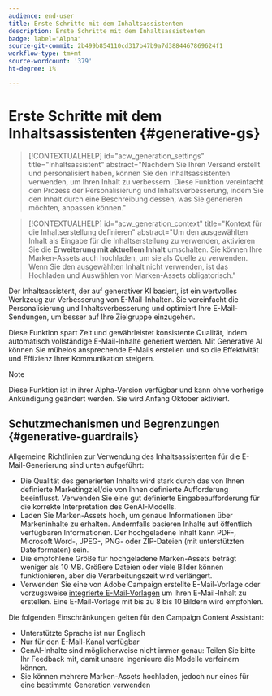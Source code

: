 ```yaml
---
audience: end-user
title: Erste Schritte mit dem Inhaltsassistenten
description: Erste Schritte mit dem Inhaltsassistenten
badge: label="Alpha"
source-git-commit: 2b499b854110cd317b47b9a7d3884467869624f1
workflow-type: tm+mt
source-wordcount: '379'
ht-degree: 1%

---
```



# Erste Schritte mit dem Inhaltsassistenten {#generative-gs}

>[!CONTEXTUALHELP]
>id="acw_generation_settings"
>title="Inhaltsassistent"
>abstract="Nachdem Sie Ihren Versand erstellt und personalisiert haben, können Sie den Inhaltsassistenten verwenden, um Ihren Inhalt zu verbessern. Diese Funktion vereinfacht den Prozess der Personalisierung und Inhaltsverbesserung, indem Sie den Inhalt durch eine Beschreibung dessen, was Sie generieren möchten, anpassen können."


>[!CONTEXTUALHELP]
>id="acw_generation_context"
>title="Kontext für die Inhaltserstellung definieren"
>abstract="Um den ausgewählten Inhalt als Eingabe für die Inhaltserstellung zu verwenden, aktivieren Sie die **Erweiterung mit aktuellem Inhalt** umschalten. Sie können Ihre Marken-Assets auch hochladen, um sie als Quelle zu verwenden. Wenn Sie den ausgewählten Inhalt nicht verwenden, ist das Hochladen und Auswählen von Marken-Assets obligatorisch."

Der Inhaltsassistent, der auf generativer KI basiert, ist ein wertvolles Werkzeug zur Verbesserung von E-Mail-Inhalten. Sie vereinfacht die Personalisierung und Inhaltsverbesserung und optimiert Ihre E-Mail-Sendungen, um besser auf Ihre Zielgruppe einzugehen.

Diese Funktion spart Zeit und gewährleistet konsistente Qualität, indem automatisch vollständige E-Mail-Inhalte generiert werden. Mit Generative AI können Sie mühelos ansprechende E-Mails erstellen und so die Effektivität und Effizienz Ihrer Kommunikation steigern.

<!--
You can the Campaign Content Assistant in your emails to: [generate images](generative-image.md), [generate text content](generative-content.md), [generate the full HTML content](generative-email.md).-->

>[!NOTE]
>
>Diese Funktion ist in ihrer Alpha-Version verfügbar und kann ohne vorherige Ankündigung geändert werden. Sie wird Anfang Oktober aktiviert.

## Schutzmechanismen und Begrenzungen {#generative-guardrails}

Allgemeine Richtlinien zur Verwendung des Inhaltsassistenten für die E-Mail-Generierung sind unten aufgeführt:

* Die Qualität des generierten Inhalts wird stark durch das von Ihnen definierte Marketingziel/die von Ihnen definierte Aufforderung beeinflusst. Verwenden Sie eine gut definierte Eingabeaufforderung für die korrekte Interpretation des GenAI-Modells. 
* Laden Sie Marken-Assets hoch, um genaue Informationen über Markeninhalte zu erhalten. Andernfalls basieren Inhalte auf öffentlich verfügbaren Informationen. Der hochgeladene Inhalt kann PDF-, Microsoft Word-, JPEG-, PNG- oder ZIP-Dateien (mit unterstützten Dateiformaten) sein.
* Die empfohlene Größe für hochgeladene Marken-Assets beträgt weniger als 10 MB. Größere Dateien oder viele Bilder können funktionieren, aber die Verarbeitungszeit wird verlängert.
* Verwenden Sie eine von Adobe Campaign erstellte E-Mail-Vorlage oder vorzugsweise [integrierte E-Mail-Vorlagen](../content/email-sample-templates.md) um Ihren E-Mail-Inhalt zu erstellen. Eine E-Mail-Vorlage mit bis zu 8 bis 10 Bildern wird empfohlen.


Die folgenden Einschränkungen gelten für den Campaign Content Assistant:

* Unterstützte Sprache ist nur Englisch
* Nur für den E-Mail-Kanal verfügbar
* GenAI-Inhalte sind möglicherweise nicht immer genau: Teilen Sie bitte Ihr Feedback mit, damit unsere Ingenieure die Modelle verfeinern können.
* Sie können mehrere Marken-Assets hochladen, jedoch nur eines für eine bestimmte Generation verwenden


<!--
<table style="table-layout:fixed"><tr style="border: 0;">
<td>
<a href="generative-content.md">
<img alt="Text generation" src="assets/do-not-localize/text-genai.jpeg">
</a>
<div>
<a href="generative-content.md"><strong>Text generation with the Content Assistant</strong></a>
</div>
<p>
</td>
<td>
<a href="generative-image.md">
<img alt="Image generation" src="assets/do-not-localize/image-genai.jpeg">
</a>
<div><a href="generative-image.md"><strong>Image generation with the Content Assistant</strong>
</div>
<p>
</td>
<td>
<a href="generative-email.md">
<img alt="Email generation" src="assets/do-not-localize/email-genai.jpeg">
</a>
<div>
<a href="generative-email.md"><strong>Email generation with the Content Assistant</strong></a>
</div>
<p></td>
</tr></table>
-->

